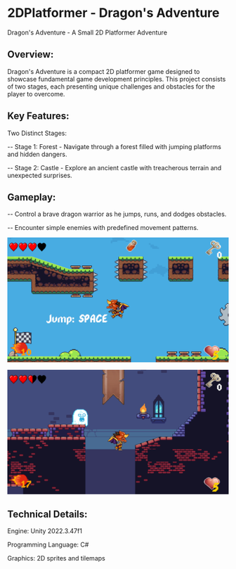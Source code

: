# 2DPlatformer - Dragon's Adventure

Dragon's Adventure - A Small 2D Platformer Adventure

## Overview: 
Dragon's Adventure is a compact 2D platformer game designed to showcase fundamental game development principles. This project consists of two stages, each presenting unique challenges and obstacles for the player to overcome.

## Key Features:
Two Distinct Stages:

-- Stage 1: Forest - Navigate through a forest filled with jumping platforms and hidden dangers.

-- Stage 2: Castle - Explore an ancient castle with treacherous terrain and unexpected surprises.

## Gameplay:

-- Control a brave dragon warrior as he jumps, runs, and dodges obstacles.

-- Encounter simple enemies with predefined movement patterns.

![img1](./Images/stage_1.png)

![img2](./Images/stage_2.png)

## Technical Details:

Engine: Unity 2022.3.47f1

Programming Language: C#

Graphics: 2D sprites and tilemaps
